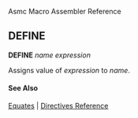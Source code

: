 Asmc Macro Assembler Reference

## DEFINE

**DEFINE** _name_ _expression_

Assigns value of _expression_ to _name_.

#### See Also

[Equates](equates.md) | [Directives Reference](readme.md)
